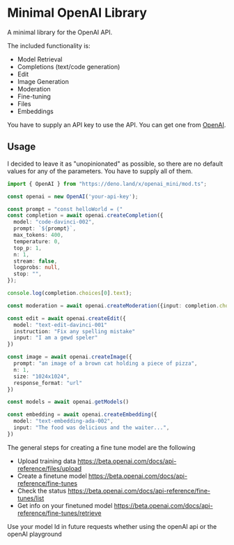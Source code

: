 # Minimal OpenAI Library

A minimal library for the OpenAI API.

The included functionality is:

* Model Retrieval
* Completions (text/code generation)
* Edit
* Image Generation
* Moderation
* Fine-tuning
* Files
* Embeddings
  

You have to supply an API key to use the API. You can get one from [OpenAI](https://beta.openai.com/).


## Usage

I decided to leave it as "unopinionated" as possible, so there are no default values for any of the parameters. You have to supply all of them.

```ts
import { OpenAI } from "https://deno.land/x/openai_mini/mod.ts";

const openai = new OpenAI('your-api-key');

const prompt = "const helloWorld = ("
const completion = await openai.createCompletion({
  model: "code-davinci-002",
  prompt: `${prompt}`,
  max_tokens: 400,
  temperature: 0,
  top_p: 1,
  n: 1,
  stream: false,
  logprobs: null,
  stop: "",
});

console.log(completion.choices[0].text);

const moderation = await openai.createModeration({input: completion.choices[0].text})

const edit = await openai.createEdit({
  model: "text-edit-davinci-001"
  instruction: "Fix any spelling mistake"
  input: "I am a gewd speler"
})

const image = await openai.createImage({
  prompt: "an image of a brown cat holding a piece of pizza",
  n: 1,
  size: "1024x1024",
  response_format: "url"
})

const models = await openai.getModels()

const embedding = await openai.createEmbedding({
  model: "text-embedding-ada-002",
  input: "The food was delicious and the waiter...",
})

```

The general steps for creating a fine tune model are the following

* Upload training data
  https://beta.openai.com/docs/api-reference/files/upload
* Create a finetune model
  https://beta.openai.com/docs/api-reference/fine-tunes
* Check the status
  https://beta.openai.com/docs/api-reference/fine-tunes/list
* Get info on your finetuned model
  https://beta.openai.com/docs/api-reference/fine-tunes/retrieve

Use your model Id in future requests whether using the openAI api or the openAI playground
